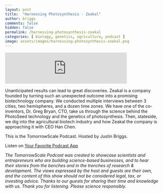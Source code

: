 ```yaml
---
layout: post
title:  "Harnessing Photosynthesis - Zeakal"
author: briggs
comments: false
hidden: false
permalink: /harnessing-photosynthesis-zeakal
categories: [ biology, genetics, agriculture, podcast ]
image: assets/images/harnessing-photosynthesis-zeakal.png
---
```


<iframe src="https://anchor.fm/tomorrowscale/embed/episodes/Harnessing-Photosynthesis---Zeakal-e7sacl" height="102px" width="400px" frameborder="0" scrolling="no"></iframe>

Unanticipated results can lead to great discoveries. Zeakal is a company founded by turning such an unexpected outcome into a promising biotechnology company. We conducted multiple interviews between 3 cities, two hemispheres, and a dozen time zones. We have one of the co-inventors, Dr. Greg Bryan, CTO, take us through the science behind the PhotoSeed technology and the genetics of photosynthesis. Then, stateside, we dig into the agricultural biotech industry and how Zeakal the company is approaching it with CEO Han Chen.

This is the TomorrowScale Podcast. Hosted by Justin Briggs.

Listen on [Your Favorite Podcast App](https://anchor.fm/tomorrowscale/)

*The TomorrowScale Podcast was created to showcase scientists and entrepreneurs who are building science-based businesses, and to hear their stories from the benches and in the trenches of research & development. The views expressed by the host and guests are their own, and the content of this show should not be considered legal, tax, or investing advice. Thanks to our guests for sharing their time and knowledge with us. Thank you for listening. Please science responsibly.*